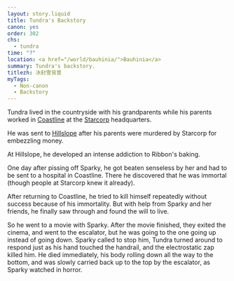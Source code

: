 ```yaml
---
layout: story.liquid
title: Tundra's Backstory
canon: yes
order: 302
chs:
  - tundra
time: "?"
location: <a href="/world/bauhinia/">Bauhinia</a>
summary: Tundra's backstory.
titlezh: 冰封雪背景
myTags:
  - Non-canon
  - Backstory
---
```


Tundra lived in the countryside with his grandparents while his parents worked in [Coastline](/world/bauhinia/coastline/) at the [Starcorp](/world/bauhinia/starcorp/) headquarters.

He was sent to [Hillslope](/world/bauhinia/hillslope/) after his parents were murdered by Starcorp for embezzling money.

At Hillslope, he developed an intense addiction to Ribbon's baking.

One day after pissing off Sparky, he got beaten senseless by her and had to be sent to a hospital in Coastline. There he discovered that he was immortal (though people at Starcorp knew it already).

After returning to Coastline, he tried to kill himself repeatedly without success because of his immortality. But with help from Sparky and her friends, he finally saw through and found the will to live.

So he went to a movie with Sparky. After the movie finished, they exited the cinema, and went to the escalator, but he was going to the one going up instead of going down. Sparky called to stop him, Tundra turned around to respond just as his hand touched the handrail, and the electrostatic zap killed him. He died immediately, his body rolling down all the way to the bottom, and was slowly carried back up to the top by the escalator, as Sparky watched in horror.
